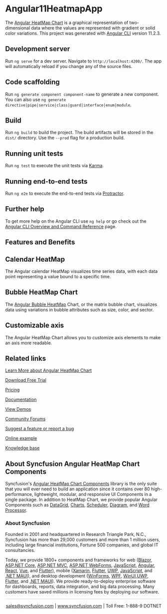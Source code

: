 # Angular11HeatmapApp

The [Angular HeatMap Chart](https://www.syncfusion.com/angular-components/angular-heatmap-chart?utm_source=github&utm_medium=listing&utm_campaign=angular-heatmap-chart-github-samples) is a graphical representation of two-dimensional data where the values are represented with gradient or solid color variations. This project was generated with [Angular CLI](https://github.com/angular/angular-cli) version 11.2.3.

## Development server

Run `ng serve` for a dev server. Navigate to `http://localhost:4200/`. The app will automatically reload if you change any of the source files.

## Code scaffolding

Run `ng generate component component-name` to generate a new component. You can also use `ng generate directive|pipe|service|class|guard|interface|enum|module`.

## Build

Run `ng build` to build the project. The build artifacts will be stored in the `dist/` directory. Use the `--prod` flag for a production build.

## Running unit tests

Run `ng test` to execute the unit tests via [Karma](https://karma-runner.github.io).

## Running end-to-end tests

Run `ng e2e` to execute the end-to-end tests via [Protractor](http://www.protractortest.org/).

## Further help

To get more help on the Angular CLI use `ng help` or go check out the [Angular CLI Overview and Command Reference](https://angular.io/cli) page.

## Features and Benefits

## Calendar HeatMap

The Angular calendar HeatMap visualizes time series data, with each data point representing a value bound to a specific time.

## Bubble HeatMap Chart

The [Angular Bubble HeatMap](https://ej2.syncfusion.com/angular/documentation/heatmap-chart/bubble-heatmap?utm_source=github&utm_medium=listing&utm_campaign=angular-heatmap-chart-github-samples) Chart, or the matrix bubble chart, visualizes data using variations in bubble attributes such as size, color, and sector.

## Customizable axis

The Angular HeatMap Chart allows you to customize axis elements to make an axis more readable.

## Related links
[Learn More about Angular HeatMap Chart](https://www.syncfusion.com/angular-components/angular-heatmap-chart?utm_source=github&utm_medium=listing&utm_campaign=angular-heatmap-chart-github-samples)

[Download Free Trial](https://www.syncfusion.com/downloads/angular?utm_source=github&utm_medium=listing&utm_campaign=angular-heatmap-chart-github-samples)

[Pricing](https://www.syncfusion.com/sales/products/angular?utm_source=github&utm_medium=listing&utm_campaign=angular-heatmap-chart-github-samples)

[Documentation](https://ej2.syncfusion.com/angular/documentation/heatmap-chart/getting-started?utm_source=github&utm_medium=listing&utm_campaign=angular-heatmap-chart-github-samples)

[View Demos](https://github.com/SyncfusionExamples/ej2-angular-11-heatmap-chart?utm_source=github&utm_medium=listing&utm_campaign=angular-heatmap-chart-github-samples)

[Community Forums](https://www.syncfusion.com/forums/angular-components?utm_source=github&utm_medium=listing&utm_campaign=angular-heatmap-chart-github-samples)

[Suggest a feature or report a bug](https://www.syncfusion.com/feedback/angular?utm_source=github&utm_medium=listing&utm_campaign=angular-heatmap-chart-github-samples)

[Online example](https://ej2.syncfusion.com/angular/demos/#/bootstrap5/heatmap-chart/default?utm_source=github&utm_medium=listing&utm_campaign=angular-heatmap-chart-github-samples)

[Knowledge base](https://support.syncfusion.com/kb?utm_source=github&utm_medium=listing&utm_campaign=angular-heatmap-chart-github-samples)


## About Syncfusion Angular HeatMap Chart Components

Syncfusion's [Angular HeatMap Chart Components](https://www.syncfusion.com/angular-components?utm_source=github&utm_medium=listing&utm_campaign=angular-heatmap-chart-github-samples) library is the only suite that you will ever need to build an application since it contains over 80 high-performance, lightweight, modular, and responsive UI Components in a single package. In addition to HeatMap Chart, we provide popular Angular Components such as [DataGrid](https://www.syncfusion.com/angular-components/angular-grid?utm_source=github&utm_medium=listing&utm_campaign=angular-heatmap-chart-github-samples), [Charts](https://www.syncfusion.com/angular-components/angular-charts?utm_source=github&utm_medium=listing&utm_campaign=angular-heatmap-chart-github-samples), [Scheduler](https://www.syncfusion.com/angular-components/angular-scheduler?utm_source=github&utm_medium=listing&utm_campaign=angular-heatmap-chart-github-samples), [Diagram](https://www.syncfusion.com/angular-components/angular-diagram?utm_source=github&utm_medium=listing&utm_campaign=angular-heatmap-chart-github-samples), and [Word Processor](https://www.syncfusion.com/angular-components/angular-word-processor?utm_source=github&utm_medium=listing&utm_campaign=angular-heatmap-chart-github-samples).

### About Syncfusion
Founded in 2001 and headquartered in Research Triangle Park, N.C., Syncfusion has more than 29,000 customers and more than 1 million users, including large financial institutions, Fortune 500 companies, and global IT consultancies.

Today, we provide 1800+ components and frameworks for web ([Blazor](https://www.syncfusion.com/blazor-components?utm_source=github&utm_medium=listing&utm_campaign=angular-heatmap-chart-github-samples), [ASP.NET Core](https://www.syncfusion.com/aspnet-core-ui-controls?utm_source=github&utm_medium=listing&utm_campaign=angular-heatmap-chart-github-samples), [ASP.NET MVC](https://www.syncfusion.com/aspnet-mvc-ui-controls?utm_source=github&utm_medium=listing&utm_campaign=angular-heatmap-chart-github-samples), [ASP.NET WebForms](https://www.syncfusion.com/jquery/aspnet-webforms-ui-controls?utm_source=github&utm_medium=listing&utm_campaign=angular-heatmap-chart-github-samples), [JavaScript](https://www.syncfusion.com/javascript-ui-controls?utm_source=github&utm_medium=listing&utm_campaign=angular-heatmap-chart-github-samples), [Angular](https://www.syncfusion.com/angular-ui-components?utm_source=github&utm_medium=listing&utm_campaign=angular-heatmap-chart-github-samples), [React](https://www.syncfusion.com/react-ui-components?utm_source=github&utm_medium=listing&utm_campaign=angular-heatmap-chart-github-samples), [Vue](https://www.syncfusion.com/vue-ui-components?utm_source=github&utm_medium=listing&utm_campaign=angular-heatmap-chart-github-samples), and [Flutter](https://www.syncfusion.com/flutter-widgets?utm_source=github&utm_medium=listing&utm_campaign=angular-heatmap-chart-github-samples)), mobile ([Xamarin](https://www.syncfusion.com/xamarin-ui-controls?utm_source=github&utm_medium=listing&utm_campaign=angular-heatmap-chart-github-samples), [Flutter](https://www.syncfusion.com/flutter-widgets?utm_source=github&utm_medium=listing&utm_campaign=angular-heatmap-chart-github-samples), [UWP](https://www.syncfusion.com/uwp-ui-controls?utm_source=github&utm_medium=listing&utm_campaign=angular-heatmap-chart-github-samples), [JavaScript](https://www.syncfusion.com/javascript-ui-controls?utm_source=github&utm_medium=listing&utm_campaign=angular-heatmap-chart-github-samples), and [.NET MAUI](https://www.syncfusion.com/maui-controls?utm_source=github&utm_medium=listing&utm_campaign=angular-heatmap-chart-github-samples)), and desktop development ([WinForms](https://www.syncfusion.com/winforms-ui-controls?utm_source=github&utm_medium=listing&utm_campaign=angular-heatmap-chart-github-samples), [WPF](https://www.syncfusion.com/wpf-controls?utm_source=github&utm_medium=listing&utm_campaign=angular-heatmap-chart-github-samples), [WinUI](https://www.syncfusion.com/winui-controls?utm_source=github&utm_medium=listing&utm_campaign=angular-heatmap-chart-github-samples),[UWP](https://www.syncfusion.com/uwp-ui-controls?utm_source=github&utm_medium=listing&utm_campaign=angular-heatmap-chart-github-samples), [Flutter](https://www.syncfusion.com/flutter-widgets?utm_source=github&utm_medium=listing&utm_campaign=angular-heatmap-chart-github-samples), and [.NET MAUI](https://www.syncfusion.com/maui-controls?utm_source=github&utm_medium=listing&utm_campaign=angular-heatmap-chart-github-samples)). We provide ready-to-deploy enterprise software for dashboards, reports, data integration, and big data processing. Many customers have saved millions in licensing fees by deploying our software.

<hr style="height:0.3px;border:none;color:lightgrey;background-color:lightgrey;" />

<p align="center">
<a href="mailto:sales@syncfusion.com?Subject=Syncfusion Angular HeatMap Chart - GitHub" target="_top">sales@syncfusion.com</a> | <a href="https://www.syncfusion.com?utm_source=github&utm_medium=listing&utm_campaign=angular-heatmap-chart-github-samples">www.syncfusion.com</a> | Toll Free: 1-888-9 DOTNET <br>
</p>

